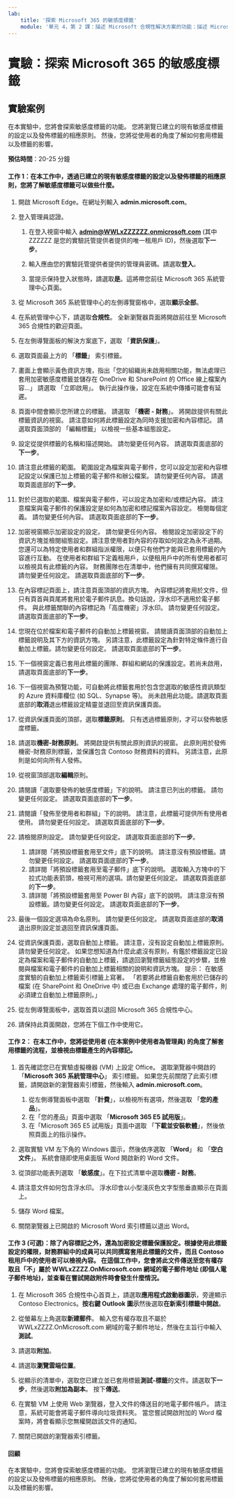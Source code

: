 ```yaml
---
lab:
    title: '探索 Microsoft 365 的敏感度標籤'
    module: '單元 4，第 2 課：描述 Microsoft 合規性解決方案的功能：描述 Microsoft 365 的資訊保護和控管功能'
---
```



# 實驗：探索 Microsoft 365 的敏感度標籤

## 實驗案例
在本實驗中，您將會探索敏感度標籤的功能。  您將瀏覽已建立的現有敏感度標籤的設定以及發佈標籤的相應原則。   然後，您將從使用者的角度了解如何套用標籤以及標籤的影響。


**預估時間**：20-25 分鐘

#### 工作 1：在本工作中，透過已建立的現有敏感度標籤的設定以及發佈標籤的相應原則，您將了解敏感度標籤可以做些什麼。

1. 開啟 Microsoft Edge。在網址列輸入 **admin.microsoft.com**。

1. 登入管理員認證。
    1. 在登入視窗中輸入 **admin@WWLxZZZZZZ.onmicrosoft.com** (其中 ZZZZZZ 是您的實驗託管提供者提供的唯一租用戶 ID)，然後選取**下一步**。
    
    1. 輸入應由您的實驗託管提供者提供的管理員密碼。請選取**登入**。
    1. 當提示保持登入狀態時，請選取**是**。這將帶您前往 Microsoft 365 系統管理中心頁面。

1. 從 Microsoft 365 系統管理中心的左側導覽窗格中，選取**顯示全部**。

1. 在系統管理中心下，請選取**合規性**。  全新瀏覽器頁面將開啟前往至 Microsoft 365 合規性的歡迎頁面。  

1. 在左側導覽面板的解決方案底下，選取 「**資訊保護**」。

1. 選取頁面最上方的 「**標籤**」 索引標籤。

1. 畫面上會顯示黃色資訊方塊，指出「您的組織尚未啟用相關功能，無法處理已套用加密敏感度標籤並儲存在 OneDrive 和 SharePoint 的 Office 線上檔案內容...」  請選取 「立即啟用」。  執行此操作後，設定在系統中傳播可能會有延遲。


1. 頁面中間會顯示您所建立的標籤。  請選取 「**機密 - 財務**」。  將開啟提供有關此標籤資訊的視窗。  請注意如何將此標籤設定為同時支援加密和內容標記。  請選取頁面頂部的 「編輯標籤」 以檢視一些基本組態設定。

1. 設定從提供標籤的名稱和描述開始。  請勿變更任何內容。  請選取頁面底部的**下一步**。

1. 請注意此標籤的範圍。  範圍設定為檔案與電子郵件，您可以設定加密和內容標記設定以保護已加上標籤的電子郵件和辦公檔案。  請勿變更任何內容。  請選取頁面底部的**下一步**。

1. 對於已選取的範圍、檔案與電子郵件，可以設定為加密和/或標記內容。  請注意檔案與電子郵件的保護設定是如何為加密和標記檔案內容設定。  檢閱每個定義。  請勿變更任何內容。  請選取頁面底部的**下一步**。

1. 加密視窗顯示加密設定的設定。  請勿變更任何內容。  檢閱設定加密設定下的資訊方塊並檢閱組態設定。請注意使用者對內容的存取如何設定為永不過期。  您還可以為特定使用者和群組指派權限，以便只有他們才能與已套用標籤的內容進行互動。  在使用者和群組下定義租用戶，以便租用戶中的所有使用者都可以檢視具有此標籤的內容。  財務團隊也在清單中，他們擁有共同撰寫權限。  請勿變更任何設定。  請選取頁面底部的**下一步**。

1. 在內容標記頁面上，請注意頁面頂部的資訊方塊。  內容標記將套用於文件，但只有頁首與頁尾將套用於電子郵件訊息。換句話說，浮水印不適用於電子郵件。  與此標籤關聯的內容標記為「高度機密」浮水印。  請勿變更任何設定。  請選取頁面底部的**下一步**。

1. 您現在位於檔案和電子郵件的自動加上標籤視窗。  請閱讀頁面頂部的自動加上標籤說明及其下方的資訊方塊。  另請注意，此標籤設定為針對特定條件進行自動加上標籤。請勿變更任何設定。  請選取頁面底部的**下一步**。

1. 下一個視窗定義已套用此標籤的團隊、群組和網站的保護設定。若尚未啟用，請選取頁面底部的**下一步**。 

1. 下一個視窗為預覽功能，可自動將此標籤套用於包含您選取的敏感性資訊類型的 Azure 資料庫欄位 (如 SQL、Synapse 等)。  尚未啟用此功能。請選取頁面底部的**取消**退出標籤設定精靈並退回至資訊保護頁面。 

1. 從資訊保護頁面的頂部，選取**標籤原則**。  只有透過標籤原則，才可以發佈敏感度標籤。  

1. 請選取**機密-財務原則**。  將開啟提供有關此原則資訊的視窗。  此原則用於發佈機密-財務原則標籤，並保護包含 Contoso 財務資料的資料。  另請注意，此原則是如何向所有人發佈。  

1. 從視窗頂部選取**編輯**原則。

1. 請閱讀「選取要發佈的敏感度標籤」下的說明。  請注意已列出的標籤。  請勿變更任何設定。  請選取頁面底部的**下一步**。

1. 請閱讀「發佈至使用者和群組」下的說明。  請注意，此標籤可提供所有使用者使用。  請勿變更任何設定。  請選取頁面底部的**下一步**。

1. 請檢閱原則設定。  請勿變更任何設定。  請選取頁面底部的**下一步**。
    1. 請詳閱「將預設標籤套用至文件」底下的說明。  請注意沒有預設標籤。請勿變更任何設定。  請選取頁面底部的**下一步**。
    1. 請詳閱「將預設標籤套用至電子郵件」底下的說明。  選取輸入方塊中的下拉式功能表箭頭，檢視可用的選項。請勿變更任何設定。  請選取頁面底部的**下一步**。
    1. 請詳閱「將預設標籤套用至 Power BI 內容」底下的說明。  請注意沒有預設標籤。請勿變更任何設定。  請選取頁面底部的**下一步**。

1. 最後一個設定選項為命名原則。  請勿變更任何設定。  請選取頁面底部的**取消**退出原則設定並退回至資訊保護頁面。

1. 從資訊保護頁面，選取自動加上標籤。  請注意，沒有設定自動加上標籤原則。  請勿變更任何設定。  如果您想知道為什麼此處沒有原則，有鑑於標籤設定已設定為檔案和電子郵件的自動加上標籤，請退回瀏覽標籤組態設定的步驟，並檢閱與檔案和電子郵件的自動加上標籤相關的說明和資訊方塊。  提示：  在敏感度實驗的自動加上標籤索引標籤上寫著。  「若要將此標籤自動套用於已儲存的檔案 (在 SharePoint 和 OneDrive 中) 或已由 Exchange 處理的電子郵件，則必須建立自動加上標籤原則。」

1. 從左側導覽面板中，選取首頁以退回 Microsoft 365 合規性中心。

1. 請保持此頁面開啟，您將在下個工作中使用它。


#### 工作 2：  在本工作中，您將從使用者 (在本案例中使用者為管理員) 的角度了解套用標籤的流程，並檢視由標籤產生的內容標記。

1. 首先確認您已在實驗虛擬機器 (VM) 上設定 Office。  選取瀏覽器中開啟的 「**Microsoft 365 系統管理中心**」 索引標籤。  如果您先前關閉了此索引標籤，請開啟新的瀏覽器索引標籤，然後輸入 **admin.microsoft.com**。
    1. 從左側導覽面板中選取 「**計費**」，以檢視所有選項，然後選取 「**您的產品**」。
    1. 在「您的產品」頁面中選取 「**Microsoft 365 E5 試用版**」。
    1. 在「Microsoft 365 E5 試用版」頁面中選取 「**下載並安裝軟體**」，然後依照頁面上的指示操作。

1. 選取實驗 VM 左下角的 Windows 圖示，然後依序選取 「**Word**」 和 「**空白文件**」。  系統會隨即使用桌面版 Word 開啟新的 Word 文件。

1. 從頂部功能表列選取 「**敏感度**」。在下拉式清單中選取**機密 - 財務**。

1. 請注意文件如何包含浮水印。  浮水印會以小型淺灰色文字型態垂直顯示在頁面上。 

1. 儲存 Word 檔案。

1. 關閉瀏覽器上已開啟的 Microsoft Word 索引標籤以退出 Word。

#### 工作 3 (可選)：除了內容標記之外，還為加密設定標籤保護設定。根據使用此標籤設定的權限，財務群組中的成員可以共同撰寫套用此標籤的文件，而且 Contoso 租用戶中的使用者可以檢視內容。  在這個工作中，您會將此文件傳送至您有權存取且「不」屬於 WWLxZZZZ.OnMicrosoft.com 網域的電子郵件地址 (即個人電子郵件地址)，並查看在嘗試開啟附件時會發生什麼情況。  

1. 在 Microsoft 365 合規性中心首頁上，請選取**應用程式啟動器圖示**，旁邊顯示 Contoso Electronics。**按右鍵 Outlook 圖示**然後選取**在新索引標籤中開啟**。

1. 從螢幕左上角選取**新建郵件**。  輸入您有權存取且不屬於 WWLxZZZZ.OnMicrosoft.com 網域的電子郵件地址，然後在主旨行中輸入**測試**。

1. 請選取**附加**。

1. 請選取**瀏覽雲端位置**。

1. 從顯示的清單中，選取您已建立並已套用標籤**測試-標籤**的文件。請選取**下一步**，然後選取**附加為副本**。  按下**傳送**。

1. 在實驗 VM 上使用 Web 瀏覽器，登入文件的傳送目的地電子郵件帳戶。  請注意，系統可能會將電子郵件導向垃圾資料夾。  當您嘗試開啟附加的 Word 檔案時，將會看顯示您無權開啟該文件的通知。

1. 關閉已開啟的瀏覽器索引標籤。


#### 回顧
在本實驗中，您將會探索敏感度標籤的功能。  您將瀏覽已建立的現有敏感度標籤的設定以及發佈標籤的相應原則。   然後，您將從使用者的角度了解如何套用標籤以及標籤的影響。
